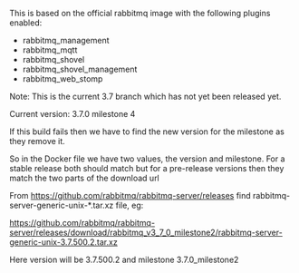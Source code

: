 This is based on the official rabbitmq image with the following plugins enabled:
* rabbitmq_management
* rabbitmq_mqtt
* rabbitmq_shovel
* rabbitmq_shovel_management
* rabbitmq_web_stomp

Note: This is the current 3.7 branch which has not yet been released yet.

Current version: 3.7.0 milestone 4

If this build fails then we have to find the new version for the milestone as they remove it.

So in the Docker file we have two values, the version and milestone. For a stable release both should match but for a pre-release versions then they match the two parts of the download url
            
From https://github.com/rabbitmq/rabbitmq-server/releases find rabbitmq-server-generic-unix-*.tar.xz file, eg:

https://github.com/rabbitmq/rabbitmq-server/releases/download/rabbitmq_v3_7_0_milestone2/rabbitmq-server-generic-unix-3.7.500.2.tar.xz

Here version will be 3.7.500.2 and milestone 3.7.0_milestone2

